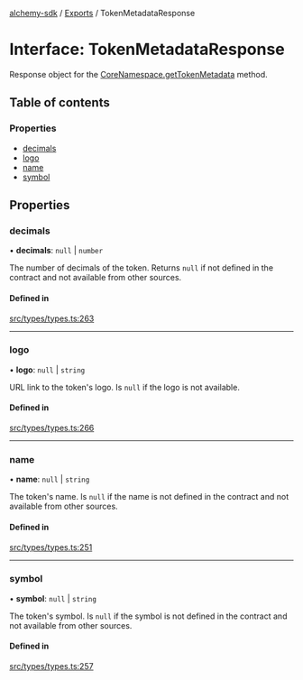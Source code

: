 [alchemy-sdk](../README.md) / [Exports](../modules.md) / TokenMetadataResponse

# Interface: TokenMetadataResponse

Response object for the [CoreNamespace.getTokenMetadata](../classes/CoreNamespace.md#gettokenmetadata) method.

## Table of contents

### Properties

- [decimals](TokenMetadataResponse.md#decimals)
- [logo](TokenMetadataResponse.md#logo)
- [name](TokenMetadataResponse.md#name)
- [symbol](TokenMetadataResponse.md#symbol)

## Properties

### decimals

• **decimals**: ``null`` \| `number`

The number of decimals of the token. Returns `null` if not defined in the
contract and not available from other sources.

#### Defined in

[src/types/types.ts:263](https://github.com/alchemyplatform/alchemy-sdk-js/blob/6dc36f9/src/types/types.ts#L263)

___

### logo

• **logo**: ``null`` \| `string`

URL link to the token's logo. Is `null` if the logo is not available.

#### Defined in

[src/types/types.ts:266](https://github.com/alchemyplatform/alchemy-sdk-js/blob/6dc36f9/src/types/types.ts#L266)

___

### name

• **name**: ``null`` \| `string`

The token's name. Is `null` if the name is not defined in the contract and
not available from other sources.

#### Defined in

[src/types/types.ts:251](https://github.com/alchemyplatform/alchemy-sdk-js/blob/6dc36f9/src/types/types.ts#L251)

___

### symbol

• **symbol**: ``null`` \| `string`

The token's symbol. Is `null` if the symbol is not defined in the contract
and not available from other sources.

#### Defined in

[src/types/types.ts:257](https://github.com/alchemyplatform/alchemy-sdk-js/blob/6dc36f9/src/types/types.ts#L257)
